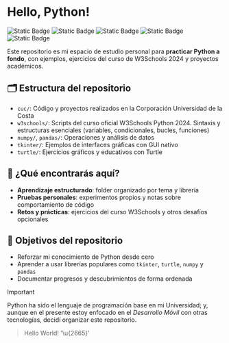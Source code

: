 # Hello, Python!

![Static Badge](https://img.shields.io/badge/Language-Python-3776AB?style=for-the-badge&logo=Python&logoColor=white&labelColor=101010) 
![Static Badge](https://img.shields.io/badge/Library-NumPy-013243?style=for-the-badge&logo=Numpy&logoColor=white&labelColor=101010)
![Static Badge](https://img.shields.io/badge/Library-Pandas-150458?style=for-the-badge&logo=Pandas&logoColor=white&labelColor=101010)
![Static Badge](https://img.shields.io/badge/Library-Tkinter-blue?style=for-the-badge&logo=Python&logoColor=white&labelColor=101010)
![Static Badge](https://img.shields.io/badge/Library-Turtle-teal?style=for-the-badge&logo=Python&logoColor=white&labelColor=101010)
 
Este repositorio es mi espacio de estudio personal para **practicar Python a fondo**, con ejemplos, ejercicios del curso de W3Schools 2024 y proyectos académicos.

## 🗂️ Estructura del repositorio
- `cuc/`: Código y proyectos realizados en la Corporación Universidad de la Costa
- `w3schools/`: Scripts del curso oficial W3Schools Python 2024. Sintaxis y estructuras esenciales (variables, condicionales, bucles, funciones) 
- `numpy/`, `pandas/`: Operaciones y análisis de datos
- `tkinter/`: Ejemplos de interfaces gráficas con GUI nativo
- `turtle/`: Ejercicios gráficos y educativos con Turtle

## 🔎 ¿Qué encontrarás aquí?

- **Aprendizaje estructurado**: folder organizado por tema y librería
- **Pruebas personales**: experimentos propios y notas sobre comportamiento de código
- **Retos y prácticas**: ejercicios del curso W3Schools y otros desafíos opcionales

## 🎯 Objetivos del repositorio

- Reforzar mi conocimiento de Python desde cero
- Aprender a usar librerías populares como `tkinter`, `turtle`, `numpy` y `pandas`
- Documentar progresos y descubrimientos de forma ordenada

> [!IMPORTANT]
> Python ha sido el lenguaje de programación base en mi Universidad; y, aunque en el presente estoy enfocado en el *Desarrollo Móvil* con otras tecnologías, decidí organizar este repositorio.

> Hello World! '\u{2665}'
